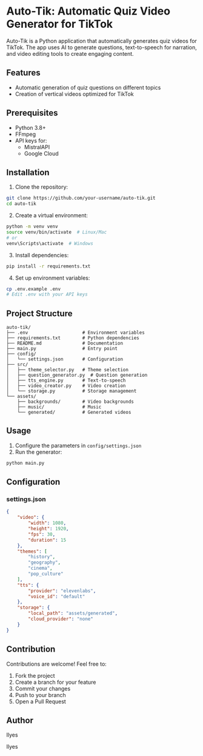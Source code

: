 # Auto-Tik: Automatic Quiz Video Generator for TikTok  

Auto-Tik is a Python application that automatically generates quiz videos for TikTok. The app uses AI to generate questions, text-to-speech for narration, and video editing tools to create engaging content.  

## Features  

- Automatic generation of quiz questions on different topics  
- Creation of vertical videos optimized for TikTok  

## Prerequisites  

- Python 3.8+  
- FFmpeg  
- API keys for:  
  - MistralAPI  
  - Google Cloud  

## Installation  

1. Clone the repository:  
```bash
git clone https://github.com/your-username/auto-tik.git
cd auto-tik
```

2. Create a virtual environment:  
```bash
python -m venv venv
source venv/bin/activate  # Linux/Mac
# or
venv\Scripts\activate  # Windows
```

3. Install dependencies:  
```bash
pip install -r requirements.txt
```

4. Set up environment variables:  
```bash
cp .env.example .env
# Edit .env with your API keys
```

## Project Structure  

```
auto-tik/
├── .env                    # Environment variables
├── requirements.txt        # Python dependencies
├── README.md               # Documentation
├── main.py                 # Entry point
├── config/
│   └── settings.json       # Configuration
├── src/
│   ├── theme_selector.py   # Theme selection
│   ├── question_generator.py  # Question generation
│   ├── tts_engine.py       # Text-to-speech
│   ├── video_creator.py    # Video creation
│   └── storage.py          # Storage management
└── assets/
    ├── backgrounds/        # Video backgrounds
    ├── music/              # Music
    └── generated/          # Generated videos
```

## Usage  

1. Configure the parameters in `config/settings.json`  
2. Run the generator:  
```bash
python main.py
```

## Configuration  

### settings.json  

```json
{
    "video": {
        "width": 1080,
        "height": 1920,
        "fps": 30,
        "duration": 15
    },
    "themes": [
        "history",
        "geography",
        "cinema",
        "pop_culture"
    ],
    "tts": {
        "provider": "elevenlabs",
        "voice_id": "default"
    },
    "storage": {
        "local_path": "assets/generated",
        "cloud_provider": "none"
    }
}
```

## Contribution  

Contributions are welcome! Feel free to:  
1. Fork the project  
2. Create a branch for your feature  
3. Commit your changes  
4. Push to your branch  
5. Open a Pull Request  

## Author  
Ilyes

Ilyes  
